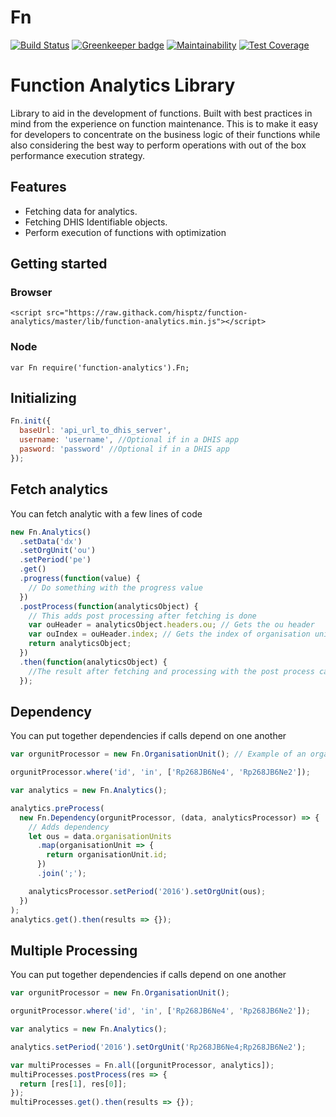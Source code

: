 # Fn
[![Build Status](https://travis-ci.org/hisptz/function-analytics.svg?branch=develop)](https://travis-ci.org/hisptz/function-analytics) [![Greenkeeper badge](https://badges.greenkeeper.io/hisptz/function-analytics.svg)](https://greenkeeper.io/)
[![Maintainability](https://api.codeclimate.com/v1/badges/18d9239d0ecb464fbea6/maintainability)](https://codeclimate.com/github/hisptz/function-analytics/maintainability)
[![Test Coverage](https://api.codeclimate.com/v1/badges/18d9239d0ecb464fbea6/test_coverage)](https://codeclimate.com/github/hisptz/function-analytics/test_coverage)

# Function Analytics Library

Library to aid in the development of functions. Built with best practices in mind from the experience on function maintenance.
This is to make it easy for developers to concentrate on the business logic of their functions while also considering the best way
to perform operations with out of the box performance execution strategy.

## Features

- Fetching data for analytics.
- Fetching DHIS Identifiable objects.
- Perform execution of functions with optimization

## Getting started

### Browser

```
<script src="https://raw.githack.com/hisptz/function-analytics/master/lib/function-analytics.min.js"></script>
```

### Node

```
var Fn require('function-analytics').Fn;
```

## Initializing

```js
Fn.init({
  baseUrl: 'api_url_to_dhis_server',
  username: 'username', //Optional if in a DHIS app
  pasword: 'password' //Optional if in a DHIS app
});
```

## Fetch analytics

You can fetch analytic with a few lines of code

```js
new Fn.Analytics()
  .setData('dx')
  .setOrgUnit('ou')
  .setPeriod('pe')
  .get()
  .progress(function(value) {
    // Do something with the progress value
  })
  .postProcess(function(analyticsObject) {
    // This adds post processing after fetching is done
    var ouHeader = analyticsObject.headers.ou; // Gets the ou header
    var ouIndex = ouHeader.index; // Gets the index of organisation unit header
    return analyticsObject;
  })
  .then(function(analyticsObject) {
    //The result after fetching and processing with the post process callback
  });
```

## Dependency

You can put together dependencies if calls depend on one another

```js
var orgunitProcessor = new Fn.OrganisationUnit(); // Example of an organisation fethcer

orgunitProcessor.where('id', 'in', ['Rp268JB6Ne4', 'Rp268JB6Ne2']);

var analytics = new Fn.Analytics();

analytics.preProcess(
  new Fn.Dependency(orgunitProcessor, (data, analyticsProcessor) => {
    // Adds dependency
    let ous = data.organisationUnits
      .map(organisationUnit => {
        return organisationUnit.id;
      })
      .join(';');

    analyticsProcessor.setPeriod('2016').setOrgUnit(ous);
  })
);
analytics.get().then(results => {});
```

## Multiple Processing

You can put together dependencies if calls depend on one another

```js
var orgunitProcessor = new Fn.OrganisationUnit();

orgunitProcessor.where('id', 'in', ['Rp268JB6Ne4', 'Rp268JB6Ne2']);

var analytics = new Fn.Analytics();

analytics.setPeriod('2016').setOrgUnit('Rp268JB6Ne4;Rp268JB6Ne2');

var multiProcesses = Fn.all([orgunitProcessor, analytics]);
multiProcesses.postProcess(res => {
  return [res[1], res[0]];
});
multiProcesses.get().then(results => {});
```
